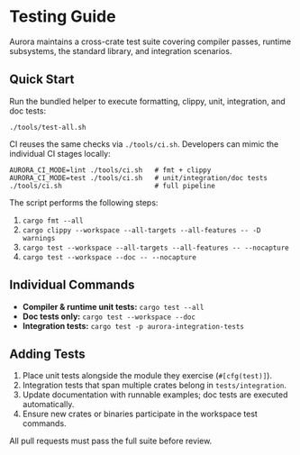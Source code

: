 # Testing Guide

Aurora maintains a cross-crate test suite covering compiler passes, runtime subsystems, the standard library, and integration scenarios.

## Quick Start

Run the bundled helper to execute formatting, clippy, unit, integration, and doc tests:

```
./tools/test-all.sh
```

CI reuses the same checks via `./tools/ci.sh`. Developers can mimic the individual CI stages locally:

```
AURORA_CI_MODE=lint ./tools/ci.sh   # fmt + clippy
AURORA_CI_MODE=test ./tools/ci.sh   # unit/integration/doc tests
./tools/ci.sh                       # full pipeline
```

The script performs the following steps:

1. `cargo fmt --all`
2. `cargo clippy --workspace --all-targets --all-features -- -D warnings`
3. `cargo test --workspace --all-targets --all-features -- --nocapture`
4. `cargo test --workspace --doc -- --nocapture`

## Individual Commands

- **Compiler & runtime unit tests:** `cargo test --all`
- **Doc tests only:** `cargo test --workspace --doc`
- **Integration tests:** `cargo test -p aurora-integration-tests`

## Adding Tests

1. Place unit tests alongside the module they exercise (`#[cfg(test)]`).
2. Integration tests that span multiple crates belong in `tests/integration`.
3. Update documentation with runnable examples; doc tests are executed automatically.
4. Ensure new crates or binaries participate in the workspace test commands.

All pull requests must pass the full suite before review.
